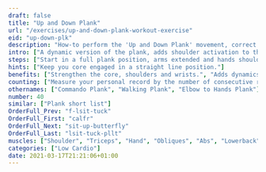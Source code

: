 ```yaml
---
draft: false
title: "Up and Down Plank"
url: "/exercises/up-and-down-plank-workout-exercise"
eid: "up-down-plk"
description: "How-to perform the 'Up and Down Plank' movement, correct form, instructions and hints. Similar exercises, body parts activated, notes, tips and video demonstration"
intro: ["A dynamic version of the plank, adds shoulder activation to the benefits of the plank. It is also a cardio exercise, as your heat will pump strongly after some repetitions."]
steps: ["Start in a full plank position, arms extended and hands shoulder-width.", "Bend one arm so that the elbow touches the ground.", "Bend the other arm, so that bows elbows touch the group. Now you are in an elbow plank position.", "Extend the first arm again.", "Extend the second arm, returning to the full plank position.", "This is one repetition.", "Repeat half of the exercise lowering your right side first, do the other half lowering the left side first."]
hints: ["Keep you core engaged in a straight line position."]
benefits: ["Strengthen the core, shoulders and wrists.", "Adds dynamics to the plank exercise."]
counting: ["Measure your personal record by the number of consecutive repetitions."]
othernames: ["Commando Plank", "Walking Plank", "Elbow to Hands Plank"]
number: 40
similar: ["Plank short list"]
OrderFull_Prev: "f-lsit-tuck"
OrderFull_First: "calfr"
OrderFull_Next: "sit-up-butterfly"
OrderFull_Last: "lsit-tuck-pllt"
muscles: ["Shoulder", "Triceps", "Hand", "Obliques", "Abs", "Lowerback", "Glutes"]
categories: ["Low Cardio"]
date: 2021-03-17T21:21:06+01:00
---
```

